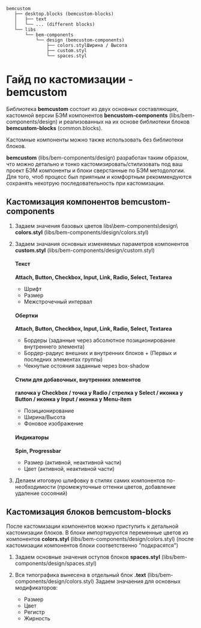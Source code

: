 ```
bemcustom
   ├── desktop.blocks (bemcustom-blocks)
   │   ├── text  
   │   └── ... (different blocks) 
   └── libs
       └── bem-components
           └── design (bemcustom-components)
               ├── colors.stylШирина / Высота
               ├── custom.styl
               └── spaces.styl 
```

# Гайд по кастомизации - bemcustom
Библиотека **bemcustom** состоит из двух основных составляющих, кастомной версии БЭМ компонентов **bencustom-components** (libs/bem-components/design) и реализованных на их основе библиотеки блоков **bemcustom-blocks** (common.blocks).

Кастомные компоненты можно также использовать без библиотеки блоков.

**bemcustom** (libs/bem-components/design) разработан таким образом, что можно детально и тонко кастомизировать/стилизовать под ваш проект БЭМ компоненты и блоки сверстанные по БЭМ методологии. Для того, чтоб процесс был приятным и комфортным рекоммендуются сохранять некотрую последовательность при кастомизации.

## Кастомизация компонентов bemcustom-components
1. Задаем значения базовых цветов libs\bem-components\design\ **colors.styl** (libs/bem-components/design/colors.styl)
2. Задаем значания основных изменяемых параметров компонентов **custom.styl** (libs/bem-components/design/custom.styl)
	
	#### Текст
	**Attach, Button, Checkbox, Input, Link, Radio, Select, Textarea**
	* Шрифт
	* Размер
	* Межстрочечный интервал

	#### Обертки
	**Attach, Button, Checkbox, Input, Link, Radio, Select, Textarea**
	* Бордеры (заданные через абсолютное позиционирование внутреннего элемента)
	* Бордер-радиус внешних и внутренних блоков + (Первых и последних элементах группы)
	* Чекнутые остояния заданные через box-shadow

	#### Стили для добавочных, внутренних элементов 
	**галочка у Checkbox / точка у Radio / стрелка у Select / иконка у Button / иконка у Input / иконка у Menu-item**
	* Позиционирование
	* Ширина/Высота
	* Фоновое изображение
	
	#### Индикаторы
	**Spin, Progressbar**
	* Размер (активной, неактивной части)
	* Цвет (активной, неактивной части)

3. Делаем итоговую шлифовку в стилях самих компонентов по-необходимости (промежуточные оттенки цветов, добавление удаление сосояний)

## Кастомизация блоков bemcustom-blocks
После кастомизации компонентов можно приступить к детальной кастомизации блоков. В блоки импортируются переменные цветов из компонентов **colors.styl** (libs/bem-components/design/colors.styl) (после кастомизации компонентов блоки соответственно "подкрасятся") 

1. Задаем основные значения оступов блоков **spaces.styl** (libs/bem-components/design/spaces.styl)

2. Вся типографика вынесена в отдельный блок **.text** (libs/bem-components/design/colors.styl) Задаем значаения для основных модификаторов:
	* Размер
	* Цвет
	* Регистр
	* Жирность
